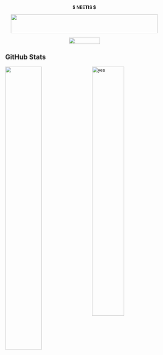 <p align="center">
<b>$ NEETIS $</b>
</p>


<p align="center">
  <img width="468" height="60" src="https://media.discordapp.net/attachments/847525618165219368/932388542015995934/standard_5.gif">
</p>


<p align="center">
  <img width="99" height="20" src="https://komarev.com/ghpvc/?username=neetiswtf&color=green">
</p>

## GitHub Stats

 <img src="https://github-readme-stats.vercel.app/api?username=neetiswtf&show_icons=true&theme=gotham" alt="yes" width="45%" align="right"/>
 <img  src="https://github-readme-streak-stats.herokuapp.com/?user=neetis&theme=dark" width="48%" >
